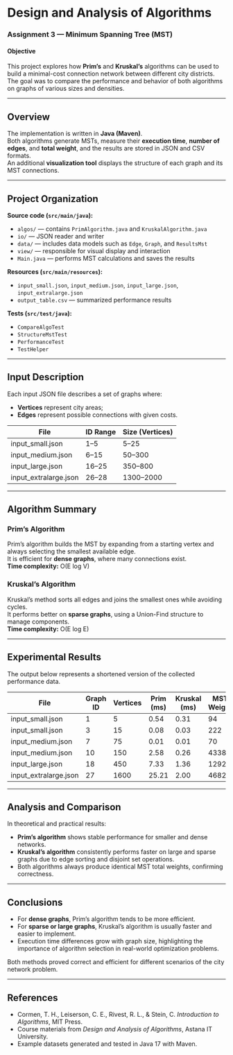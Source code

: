 # Design and Analysis of Algorithms  
### Assignment 3 — Minimum Spanning Tree (MST)

#### Objective  
This project explores how **Prim’s** and **Kruskal’s** algorithms can be used to build a minimal-cost connection network between different city districts.  
The goal was to compare the performance and behavior of both algorithms on graphs of various sizes and densities.

---

## Overview  

The implementation is written in **Java (Maven)**.  
Both algorithms generate MSTs, measure their **execution time**, **number of edges**, and **total weight**, and the results are stored in JSON and CSV formats.  
An additional **visualization tool** displays the structure of each graph and its MST connections.

---

## Project Organization  

**Source code (`src/main/java`):**
- `algos/` — contains `PrimAlgorithm.java` and `KruskalAlgorithm.java`
- `io/` — JSON reader and writer
- `data/` — includes data models such as `Edge`, `Graph`, and `ResultsMst`
- `view/` — responsible for visual display and interaction
- `Main.java` — performs MST calculations and saves the results  

**Resources (`src/main/resources`):**
- `input_small.json`, `input_medium.json`, `input_large.json`, `input_extralarge.json`  
- `output_table.csv` — summarized performance results  

**Tests (`src/test/java`):**
- `CompareAlgoTest`
- `StructureMstTest`
- `PerformanceTest`
- `TestHelper`

---

## Input Description  

Each input JSON file describes a set of graphs where:
- **Vertices** represent city areas;
- **Edges** represent possible connections with given costs.

| File | ID Range | Size (Vertices) |
|------|-----------|----------------|
| input_small.json | 1–5 | 5–25 |
| input_medium.json | 6–15 | 50–300 |
| input_large.json | 16–25 | 350–800 |
| input_extralarge.json | 26–28 | 1300–2000 |

---

## Algorithm Summary  

### Prim’s Algorithm  
Prim’s algorithm builds the MST by expanding from a starting vertex and always selecting the smallest available edge.  
It is efficient for **dense graphs**, where many connections exist.  
**Time complexity:** O(E log V)

### Kruskal’s Algorithm  
Kruskal’s method sorts all edges and joins the smallest ones while avoiding cycles.  
It performs better on **sparse graphs**, using a Union-Find structure to manage components.  
**Time complexity:** O(E log E)

---

## Experimental Results  

The output below represents a shortened version of the collected performance data.

| File | Graph ID | Vertices | Prim (ms) | Kruskal (ms) | MST Weight |
|------|-----------|-----------|------------|---------------|-------------|
| input_small.json | 1 | 5 | 0.54 | 0.31 | 94 |
| input_small.json | 3 | 15 | 0.08 | 0.03 | 222 |
| input_medium.json | 7 | 75 | 0.01 | 0.01 | 70 |
| input_medium.json | 10 | 150 | 2.58 | 0.26 | 4338 |
| input_large.json | 18 | 450 | 7.33 | 1.36 | 12926 |
| input_extralarge.json | 27 | 1600 | 25.21 | 2.00 | 46820 |

---

## Analysis and Comparison  

In theoretical and practical results:
- **Prim’s algorithm** shows stable performance for smaller and dense networks.  
- **Kruskal’s algorithm** consistently performs faster on large and sparse graphs due to edge sorting and disjoint set operations.  
- Both algorithms always produce identical MST total weights, confirming correctness.

---

## Conclusions  

- For **dense graphs**, Prim’s algorithm tends to be more efficient.  
- For **sparse or large graphs**, Kruskal’s algorithm is usually faster and easier to implement.  
- Execution time differences grow with graph size, highlighting the importance of algorithm selection in real-world optimization problems.  

Both methods proved correct and efficient for different scenarios of the city network problem.

---

## References  

- Cormen, T. H., Leiserson, C. E., Rivest, R. L., & Stein, C. *Introduction to Algorithms*, MIT Press.  
- Course materials from *Design and Analysis of Algorithms*, Astana IT University.  
- Example datasets generated and tested in Java 17 with Maven.
